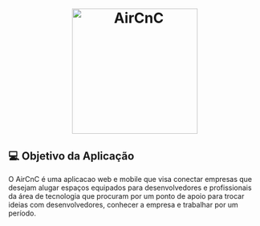 <h1 align="center">
    <img alt="AirCnC" title="#aircnclogo" src=".github/logo.png" width="250px" />
</h1>

## 💻 Objetivo da Aplicação

  O AirCnC é uma aplicacao web e mobile que visa conectar empresas que desejam alugar espaços equipados para desenvolvedores e profissionais da área de tecnologia que procuram por um ponto de apoio para trocar ideias com desenvolvedores, conhecer a empresa e trabalhar por um período.
